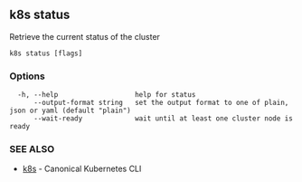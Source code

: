 ## k8s status

Retrieve the current status of the cluster

```
k8s status [flags]
```

### Options

```
  -h, --help                   help for status
      --output-format string   set the output format to one of plain, json or yaml (default "plain")
      --wait-ready             wait until at least one cluster node is ready
```

### SEE ALSO

* [k8s](k8s.md)	 - Canonical Kubernetes CLI

